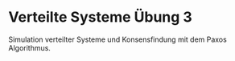 # Verteilte Systeme Übung 3
Simulation verteilter Systeme und Konsensfindung mit dem Paxos Algorithmus. 
